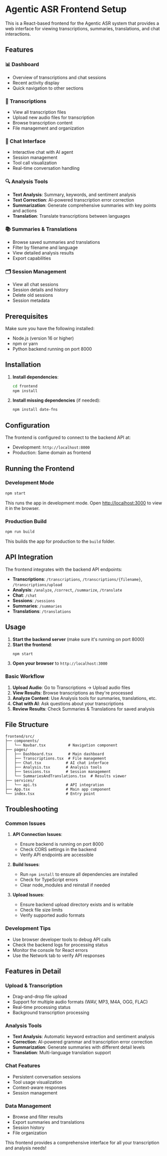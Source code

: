 # Agentic ASR Frontend Setup

This is a React-based frontend for the Agentic ASR system that provides a web interface for viewing transcriptions, summaries, translations, and chat interactions.

## Features

### 📊 Dashboard
- Overview of transcriptions and chat sessions
- Recent activity display
- Quick navigation to other sections

### 📝 Transcriptions
- View all transcription files
- Upload new audio files for transcription
- Browse transcription content
- File management and organization

### 💬 Chat Interface
- Interactive chat with AI agent
- Session management
- Tool call visualization
- Real-time conversation handling

### 🔍 Analysis Tools
- **Text Analysis**: Summary, keywords, and sentiment analysis
- **Text Correction**: AI-powered transcription error correction
- **Summarization**: Generate comprehensive summaries with key points and actions
- **Translation**: Translate transcriptions between languages

### 📚 Summaries & Translations
- Browse saved summaries and translations
- Filter by filename and language
- View detailed analysis results
- Export capabilities

### 🗂️ Session Management
- View all chat sessions
- Session details and history
- Delete old sessions
- Session metadata

## Prerequisites

Make sure you have the following installed:
- Node.js (version 16 or higher)
- npm or yarn
- Python backend running on port 8000

## Installation

1. **Install dependencies**:
   ```bash
   cd frontend
   npm install
   ```

2. **Install missing dependencies** (if needed):
   ```bash
   npm install date-fns
   ```

## Configuration

The frontend is configured to connect to the backend API at:
- Development: `http://localhost:8000`
- Production: Same domain as frontend

## Running the Frontend

### Development Mode
```bash
npm start
```
This runs the app in development mode. Open [http://localhost:3000](http://localhost:3000) to view it in the browser.

### Production Build
```bash
npm run build
```
This builds the app for production to the `build` folder.

## API Integration

The frontend integrates with the backend API endpoints:

- **Transcriptions**: `/transcriptions`, `/transcriptions/{filename}`, `/transcriptions/upload`
- **Analysis**: `/analyze`, `/correct`, `/summarize`, `/translate`
- **Chat**: `/chat`
- **Sessions**: `/sessions`
- **Summaries**: `/summaries`
- **Translations**: `/translations`

## Usage

1. **Start the backend server** (make sure it's running on port 8000)
2. **Start the frontend**:
   ```bash
   npm start
   ```
3. **Open your browser** to `http://localhost:3000`

### Basic Workflow

1. **Upload Audio**: Go to Transcriptions → Upload audio files
2. **View Results**: Browse transcriptions as they're processed
3. **Analyze Content**: Use Analysis tools for summaries, translations, etc.
4. **Chat with AI**: Ask questions about your transcriptions
5. **Review Results**: Check Summaries & Translations for saved analysis

## File Structure

```
frontend/src/
├── components/
│   └── Navbar.tsx          # Navigation component
├── pages/
│   ├── Dashboard.tsx       # Main dashboard
│   ├── Transcriptions.tsx  # File management
│   ├── Chat.tsx           # AI chat interface
│   ├── Analysis.tsx       # Analysis tools
│   ├── Sessions.tsx       # Session management
│   └── SummariesAndTranslations.tsx  # Results viewer
├── services/
│   └── api.ts             # API integration
├── App.tsx                # Main app component
└── index.tsx              # Entry point
```

## Troubleshooting

### Common Issues

1. **API Connection Issues**:
   - Ensure backend is running on port 8000
   - Check CORS settings in the backend
   - Verify API endpoints are accessible

2. **Build Issues**:
   - Run `npm install` to ensure all dependencies are installed
   - Check for TypeScript errors
   - Clear node_modules and reinstall if needed

3. **Upload Issues**:
   - Ensure backend upload directory exists and is writable
   - Check file size limits
   - Verify supported audio formats

### Development Tips

- Use browser developer tools to debug API calls
- Check the backend logs for processing status
- Monitor the console for React errors
- Use the Network tab to verify API responses

## Features in Detail

### Upload & Transcription
- Drag-and-drop file upload
- Support for multiple audio formats (WAV, MP3, M4A, OGG, FLAC)
- Real-time processing status
- Background transcription processing

### Analysis Tools
- **Text Analysis**: Automatic keyword extraction and sentiment analysis
- **Correction**: AI-powered grammar and transcription error correction
- **Summarization**: Generate summaries with different detail levels
- **Translation**: Multi-language translation support

### Chat Features
- Persistent conversation sessions
- Tool usage visualization
- Context-aware responses
- Session management

### Data Management
- Browse and filter results
- Export summaries and translations
- Session history
- File organization

This frontend provides a comprehensive interface for all your transcription and analysis needs!
